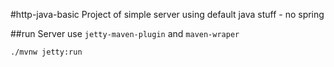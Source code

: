 #http-java-basic
Project of simple server using default java stuff - no spring

##run
Server use `jetty-maven-plugin` and `maven-wraper`  
```shell script
./mvnw jetty:run
```